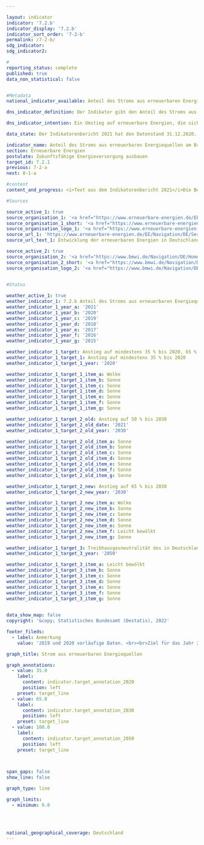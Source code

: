 ```yaml
---

layout: indicator    
indicator: '7.2.b'    
indicator_display: '7.2.b'    
indicator_sort_order: '7-2-b'    
permalink: /7-2-b/    
sdg_indicator:     
sdg_indicator2:     

#
reporting_status: complete    
published: true    
data_non_statistical: false    


#Metadata    
national_indicator_available: Anteil des Stroms aus erneuerbaren Energiequellen am Bruttostromverbrauch    

dns_indicator_definition: Der Indikator gibt den Anteil des Stroms aus erneuerbaren Energiequellen am Bruttostromverbrauch wieder.    

dns_indicator_intention: Ein Umstieg auf erneuerbare Energien, die sich als natürliche Energiequellen ständig regenerieren, kann den Bedarf an fossilen Energieträgern verringern. Dadurch würde sowohl die Abhängigkeit von Importen konventioneller Energieträger reduziert als auch der Ausstoß energetisch bedingter Emissionen verringert und damit das Ausmaß des Klimawandels eingedämmt. Die Bundesregierung hatte sich daher als Ziel gesetzt, den Anteil des Stroms aus erneuerbaren Energiequellen gemessen am Bruttostromverbrauch bis zum Jahr 2020 auf mindestens 35&nbsp;% und bis zum Jahr 2030 auf 65&nbsp;% zu steigern. Vor dem Jahr 2050 soll der gesamte in Deutschland erzeugte und verbrauchte Strom treibhausgasneutral sein.<br>    

data_state: Der Indikatorenbericht 2021 hat den Datenstand 31.12.2020. Die Daten auf der DNS-Online Plattform werden regelmäßig aktualisiert, sodass online aktuellere Daten verfügbar sein können als im Indikatorenbericht 2021 veröffentlicht.    

indicator_name: Anteil des Stroms aus erneuerbaren Energiequellen am Bruttostromverbrauch    
section: Erneuerbare Energien    
postulate: Zukunftsfähige Energieversorgung ausbauen    
target_id: 7.2.1    
previous: 7-2-a    
next: 8-1-a    

#content     
content_and_progress: <i>Text aus dem Indikatorenbericht 2021</i>Die Berechnung des Indikators erfolgt durch die Arbeitsgruppe Erneuerbare Energien Statistik (AGEE-Stat) auf Basis unterschiedlicher amtlicher und nichtamtlicher Quellen. Der Bruttostromverbrauch umfasst die gesamte erzeugte und importierte Strommenge abzüglich des exportierten Stroms. Er setzt sich somit aus der inländischen Stromerzeugung, dem Austauschsaldo über die Landesgrenzen, dem Eigenstromverbrauch der Kraftwerke als auch den Netzverlusten zusammen. Als erneuerbare Energiequellen gelten Windenergie, Wasserkraft, solare Strahlungsenergie, Geothermie und Biomasse einschließlich Biogas, Biomethan, Deponiegas und Klärgas sowie der biologisch abbaubare Anteil von Abfällen aus Haushalten und Industrie.<br>Im Zeitraum von 2005 bis 2019 erhöhte sich der Anteil erneuerbarer Energien am Stromverbrauch von 10,3&nbsp;% auf 42,0&nbsp;%. Damit wurde das im Energiekonzept der Bundesregierung für 2020 angestrebte Ziel von mindestens 35&nbsp;% bereits im Jahr 2017 erfüllt. Diese Entwicklung wurde durch gesetzliche Maßnahmen, wie zum Beispiel das Erneuerbare-Energien-Gesetz (EEG), vorangetrieben. Das EEG verpflichtet die Netzbetreiber unter anderem, erneuerbaren Energien bei der Stromeinspeisung Vorrang zu gewähren. Bei Fortsetzung des Trends der vergangenen Jahre wird das Ziel für das Jahr 2030 voraussichtlich ebenfalls erreicht.<br>Ähnlich wie bei Indikator 7.2.a ist bei der Berechnungsmethodik des Indikators zu beachten, dass der Stromaußenhandel einen direkten Einfluss auf den Nenner des Indikators, nicht aber auf den Zähler hat<sup>1</sup>. Unabhängig von der Elektrizitätsproduktion aus erneuerbaren Quellen reduzieren Nettoexporte den Bruttostromverbrauch, während Nettoimporte den Bruttostromverbrauch erhöhen. Deutschland ist seit dem Jahr 2003 zunehmend Nettoexporteur von Elektrizität, was dazu führt, dass der Indikator den tatsächlichen Anteil erneuerbarer Energien am Bruttostromverbrauch im selben Zeitraum überschätzt.<br>Seit dem Jahr 2005 stieg der Anteil erneuerbarer Energien an der Stromerzeugung an, insbesondere durch die zunehmende Nutzung von Windenergie, Biomasse und Photovoltaik. Zwischen 2005 und 2019 stand einer abnehmenden Stromerzeugung aus konventionellen Energieträgern eine um knapp 180 Terawattstunden gesteigerte Produktion von Elektrizität aus regenerativen Energiequellen gegenüber. Dabei nahm die Stromerzeugung mittels Windenergie an Land und auf See von 27,8 Terawattstunden im Jahr 2005 auf knapp 126 Terawattstunden im Jahr 2019 zu. Davon steuerte die Windenergie auf See im Jahr 2019 rund 24,7 Terawattstunden bei. Die Stromerzeugung aus Photovoltaik stieg zwischen 2005 und 2019 von 1,3 Terawattstunden auf 46,4 Terawattstunden. Die Stromerzeugung aus Biomasse hat sich im gleichen Zeitraum auf 50,2 Terawattstunden mehr als verdreifacht.<br><small><sup>1</sup> Dies ist ein rein mathematischer Effekt, der keine Korrelation zwischen Austauschsaldo und Bruttostromverbrauch darstellen soll.</small>    

#Sources    

source_active_1: true
source_organisation_1: '<a href="https://www.erneuerbare-energien.de/EE/Navigation/DE/Service/Erneuerbare_Energien_in_Zahlen/Arbeitsgruppe/arbeitsgruppe_ee.html">Arbeitsgruppe Erneuerbare Energien-Statistik</a>'
source_organisation_1_short: '<a href="https://www.erneuerbare-energien.de/EE/Navigation/DE/Service/Erneuerbare_Energien_in_Zahlen/Arbeitsgruppe/arbeitsgruppe_ee.html">Arbeitsgruppe Erneuerbare Energien-Statistik (AGEE-Stat)</a>'
source_organisation_logo_1: '<a href="https://www.erneuerbare-energien.de/EE/Navigation/DE/Service/Erneuerbare_Energien_in_Zahlen/Arbeitsgruppe/arbeitsgruppe_ee.html"><img src="https://g205sdgs.github.io/sdg-indicators/public/logos/ageestat.png" alt="Arbeitsgruppe Erneuerbare Energien-Statistik" title=" Klicken Sie hier um zur Homepage der Organisation Arbeitsgruppe Erneuerbare Energien-Statistik zu gelangen." style="height:60px; width:148px; border: transparent"/></a>'
source_url_1: 'https://www.erneuerbare-energien.de/EE/Navigation/DE/Service/Erneuerbare_Energien_in_Zahlen/Zeitreihen/zeitreihen.html'
source_url_text_1: Entwicklung der erneuerbaren Energien in Deutschland

source_active_2: true
source_organisation_2: '<a href="https://www.bmwi.de/Navigation/DE/Home/home.html">Bundesministerium für Wirtschaft und Klimaschutz</a>'
source_organisation_2_short: '<a href="https://www.bmwi.de/Navigation/DE/Home/home.html">Bundesministerium für Wirtschaft und Klimaschutz (BMWK)</a>'
source_organisation_logo_2: '<a href="https://www.bmwi.de/Navigation/DE/Home/home.html"><img src="https://g205sdgs.github.io/sdg-indicators/public/logos/bmwk.png" alt="Bundesministerium für Wirtschaft und Klimaschutz" title=" Klicken Sie hier um zur Homepage der Organisation Bundesministerium für Wirtschaft und Klimaschutz zu gelangen." style="height:60px; width:148px; border: transparent"/></a>'
    

#Status    

weather_active_1: true
weather_indicator_1: 7.2.b Anteil des Stroms aus erneuerbaren Energiequellen am Bruttostromverbrauch
weather_indicator_1_year_a: '2021'
weather_indicator_1_year_b: '2020'
weather_indicator_1_year_c: '2019'
weather_indicator_1_year_d: '2018'
weather_indicator_1_year_e: '2017'
weather_indicator_1_year_f: '2016'
weather_indicator_1_year_g: '2015'

weather_indicator_1_target: Anstieg auf mindestens 35 % bis 2020, 65 % bis 2030 und Treibhausgasneutralität des in Deutschland erzeugten und verbrauchten Stroms bis 2050
weather_indicator_1_target_1: Anstieg auf mindestens 35 % bis 2020
weather_indicator_1_target_1_year: '2020'

weather_indicator_1_target_1_item_a: Wolke
weather_indicator_1_target_1_item_b: Sonne
weather_indicator_1_target_1_item_c: Sonne
weather_indicator_1_target_1_item_d: Sonne
weather_indicator_1_target_1_item_e: Sonne
weather_indicator_1_target_1_item_f: Sonne
weather_indicator_1_target_1_item_g: Sonne

weather_indicator_1_target_2_old: Anstieg auf 50 % bis 2030
weather_indicator_1_target_2_old_date: '2021'
weather_indicator_1_target_2_old_year: '2030'

weather_indicator_1_target_2_old_item_a: Sonne
weather_indicator_1_target_2_old_item_b: Sonne
weather_indicator_1_target_2_old_item_c: Sonne
weather_indicator_1_target_2_old_item_d: Sonne
weather_indicator_1_target_2_old_item_e: Sonne
weather_indicator_1_target_2_old_item_f: Sonne
weather_indicator_1_target_2_old_item_g: Sonne

weather_indicator_1_target_2_new: Anstieg auf 65 % bis 2030
weather_indicator_1_target_2_new_year: '2030'

weather_indicator_1_target_2_new_item_a: Wolke
weather_indicator_1_target_2_new_item_b: Sonne
weather_indicator_1_target_2_new_item_c: Sonne
weather_indicator_1_target_2_new_item_d: Sonne
weather_indicator_1_target_2_new_item_e: Sonne
weather_indicator_1_target_2_new_item_f: Leicht bewölkt
weather_indicator_1_target_2_new_item_g: Sonne

weather_indicator_1_target_3: Treibhausgasneutralität des in Deutschland erzeugten und verbrauchten Stroms bis 2050
weather_indicator_1_target_3_year: '2050'

weather_indicator_1_target_3_item_a: Leicht bewölkt
weather_indicator_1_target_3_item_b: Sonne
weather_indicator_1_target_3_item_c: Sonne
weather_indicator_1_target_3_item_d: Sonne
weather_indicator_1_target_3_item_e: Sonne
weather_indicator_1_target_3_item_f: Sonne
weather_indicator_1_target_3_item_g: Sonne
    

data_show_map: false    
copyright: '&copy; Statistisches Bundesamt (Destatis), 2022'    

footer_fileds:
  - label: Anmerkung
    value: '2019 und 2020 vorläufige Daten. <br><br>Ziel für das Jahr 2050: Gesamter erzeugter und verbrauchter Strom lt. EEG treibhausgasneutral.'    

graph_title: Strom aus erneuerbaren Energiequellen    

graph_annotations:
  - value: 35.0
    label:
      content: indicator.target_annotation_2020
      position: left
    preset: target_line
  - value: 65.0
    label:
      content: indicator.target_annotation_2030
      position: left
    preset: target_line
  - value: 100.0
    label:
      content: indicator.target_annotation_2050
      position: left
    preset: target_line    

    

span_gaps: false    
show_line: false    

graph_type: line    

graph_limits: 
  - minimum: 0.0
        

        

national_geographical_coverage: Deutschland    
---
```



<div>
  <div class="my-header">
    <h3>
      </a>
    </h3>
  </div>
  <div class="my-header-note">
  </div>
</div>